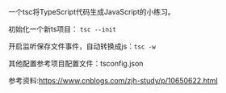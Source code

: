一个tsc将TypeScript代码生成JavaScript的小练习。


初始化一个新ts项目： ```tsc --init```

开启监听保存文件事件，自动转换成js：```tsc -w```

其他配置参考项目配置文件：tsconfig.json


参考资料:https://www.cnblogs.com/zjh-study/p/10650622.html